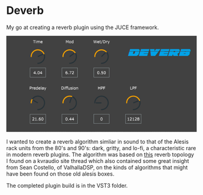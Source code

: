 # Deverb
My go at creating a reverb plugin using the JUCE framework.

![Screenshot](deverbScreen.PNG)

I wanted to create a reverb algorithm simliar in sound to that of the  Alesis rack units from the 80's and 90's: dark, gritty, and lo-fi, a characteristic rare in modern reverb plugins.
The algorithm was based on [this](https://www.kvraudio.com/forum/viewtopic.php?t=349039#top) reverb topology I found on a kvraudio site thread which also contained some great insight from Sean Costello, of ValhallaDSP, on the kinds of algorithms that might have been found on those old alesis boxes.

The completed plugin build is in the VST3 folder.